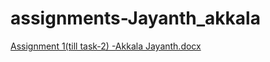# assignments-Jayanth_akkala
[Assignment 1(till task-2) -Akkala Jayanth.docx](https://github.com/user-attachments/files/17065199/Assignment.1.till.task-2.-Akkala.Jayanth.docx)
